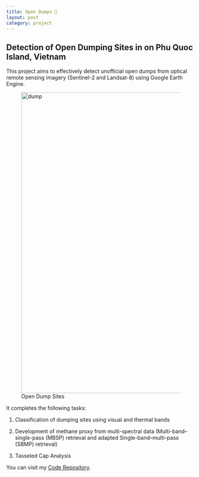 ```yaml
---
title: Open Dumps 🚜
layout: post
category: project
---
```


## Detection of Open Dumping Sites in on Phu Quoc Island, Vietnam

This project aims to effectively detect unofficial open dumps from optical remote sensing imagery (Sentinel-2 and Landsat-8) using Google Earth Engine. 

<figure>
	<img src="{{ 'assets/images/dump.jpg' | relative_url }}" alt="dump"  width="800" />
	<figcaption>Open Dump Sites</figcaption>
</figure>

It completes the following tasks:

1) Classification of dumping sites using visual and thermal bands

2) Development of methane proxy from multi-spectral data (Multi-band–single-pass (MBSP) retrieval and adapted Single-band–multi-pass (SBMP) retrieval)

3) Tasseled Cap Analysis


You can visit my [Code Repository](https://github.com/pinkychow1010/PhuQuoc_OpenDumping).